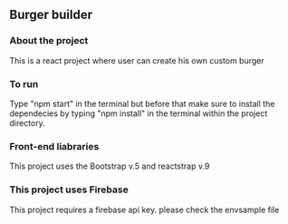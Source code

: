 ## Burger builder

### About the project
This is a react project where user can create his own custom burger 

### To run
Type "npm start" in the terminal but before that make sure to install the dependecies by typing "npm install" in the terminal within the project directory.

### Front-end liabraries
This project uses the Bootstrap v.5 and reactstrap v.9

### This project uses Firebase
This project requires a firebase api key. please check the envsample file